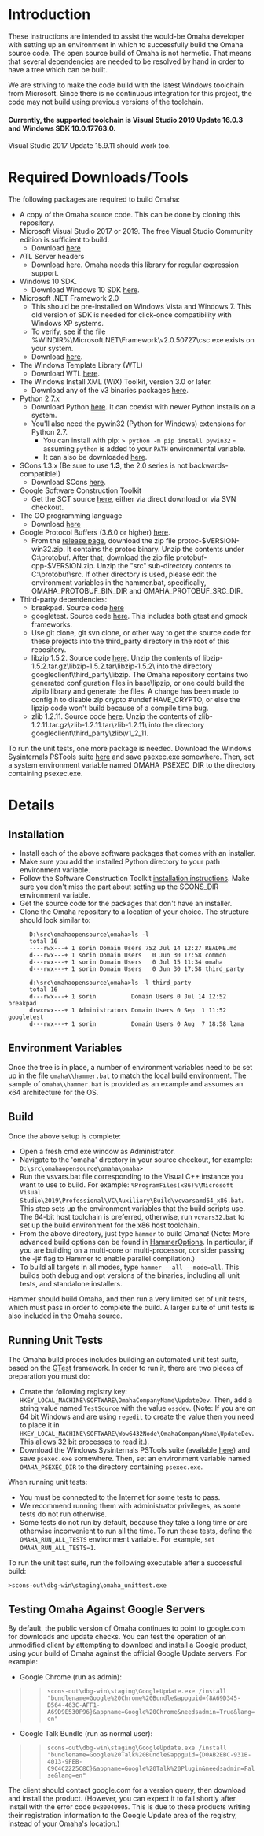 # Introduction #

These instructions are intended to assist the would-be Omaha developer with setting up an environment in which to successfully build the Omaha source code. The open source build of Omaha is not hermetic. That means that several dependencies are needed to be resolved by hand in order to have a tree which can be built.

We are striving to make the code build with the latest Windows toolchain from Microsoft. Since there is no continuous integration for this project, the code may not build using previous versions of the toolchain.

#### Currently, the supported toolchain is Visual Studio 2019 Update 16.0.3 and Windows SDK 10.0.17763.0. ####

Visual Studio 2017 Update 15.9.11 should work too.

# Required Downloads/Tools #

The following packages are required to build Omaha:
  * A copy of the Omaha source code.  This can be done by cloning this repository.
  * Microsoft Visual Studio 2017 or 2019. The free Visual Studio Community edition is sufficient to build.
    * Download [here](https://visualstudio.microsoft.com/downloads)
  * ATL Server headers
    * Download [here](http://atlserver.codeplex.com). Omaha needs this library for regular expression support.
  * Windows 10 SDK.
    * Download Windows 10 SDK [here](https://dev.windows.com/en-us/downloads/windows-10-sdk).
  * Microsoft .NET Framework 2.0
    * This should be pre-installed on Windows Vista and Windows 7. This old version of SDK is needed for click-once compatibility with Windows XP systems.
    * To verify, see if the file %WINDIR%\Microsoft.NET\Framework\v2.0.50727\csc.exe exists on your system.
    * Download [here](https://www.microsoft.com/en-us/download/details.aspx?id=19988).
  * The Windows Template Library (WTL)
    * Download WTL [here](http://sourceforge.net/projects/wtl/).
  * The Windows Install XML (WiX) Toolkit, version 3.0 or later.
    * Download any of the v3 binaries packages [here](http://wix.sourceforge.net/).
  * Python 2.7.x
    * Download Python [here](https://www.python.org/downloads/release/python-2716).  It can coexist with newer Python installs on a system.
    * You'll also need the pywin32 (Python for Windows) extensions for Python 2.7.
      - You can install with pip: `> python -m pip install pywin32` - assuming `python` is added to your `PATH` environmental variable.
      - It can also be downloaded [here](https://github.com/mhammond/pywin32/releases/download/b224/pywin32-224.win-amd64-py2.7.exe).
  * SCons 1.3.x (Be sure to use **1.3**, the 2.0 series is not backwards-compatible!)
    * Download SCons [here](http://sourceforge.net/projects/scons/files/scons/1.3.1/).
  * Google Software Construction Toolkit
    * Get the SCT source [here](http://code.google.com/p/swtoolkit/), either via direct download or via SVN checkout.
  * The GO programming language
    * Download [here](https://golang.org/dl/) 
  * Google Protocol Buffers (3.6.0 or higher) [here](https://github.com/google/protobuf/releases).
    * From the [release page](https://github.com/google/protobuf/releases), download the zip file protoc-$VERSION-win32.zip. It contains the protoc binary. Unzip the contents under C:\protobuf. After that, download the zip file protobuf-cpp-$VERSION.zip. Unzip the "src" sub-directory contents to C:\protobuf\src. If other directory is used, please edit the environment variables in the hammer.bat, specifically, OMAHA_PROTOBUF_BIN_DIR and OMAHA_PROTOBUF_SRC_DIR.
  * Third-party dependencies:
    * breakpad. Source code [here](https://code.google.com/p/google-breakpad/source/checkout)
    * googletest. Source code [here](https://github.com/google/googletest). This includes both gtest and gmock frameworks.
    * Use git clone, git svn clone, or other way to get the source code for these projects into the third_party directory in the root of this repository.
    * libzip 1.5.2. Source code [here](https://libzip.org/download/libzip-1.5.2.tar.xz). Unzip the contents of libzip-1.5.2.tar.gz\libzip-1.5.2.tar\libzip-1.5.2\ into the directory googleclient\third_party\libzip. The Omaha repository contains two generated configuration files in base\lipzip, or one could build the ziplib library and generate the files. A change has been made to config.h to disable zip crypto #undef HAVE_CRYPTO, or else the lipzip code won't build because of a compile time bug.
    * zlib 1.2.11. Source code [here](https://zlib.net/zlib-1.2.11.tar.gz). Unzip the contents of zlib-1.2.11.tar.gz\zlib-1.2.11.tar\zlib-1.2.11\ into the directory googleclient\third_party\zlib\v1_2_11.       

To run the unit tests, one more package is needed. Download the Windows Sysinternals PSTools suite [here](https://technet.microsoft.com/en-us/sysinternals/bb897553) and save psexec.exe somewhere. Then, set a system environment variable named OMAHA_PSEXEC_DIR to the directory containing psexec.exe.

# Details #

## Installation ##

 * Install each of the above software packages that comes with an installer.
 * Make sure you add the installed Python directory to your path environment variable.
 * Follow the Software Construction Toolkit [installation instructions](http://code.google.com/p/swtoolkit/wiki/Introduction). Make sure you don't miss the part about setting up the SCONS_DIR environment variable.
 * Get the source code for the packages that don't have an installer.
 * Clone the Omaha repository to a location of your choice. The structure should look similar to:
```
      D:\src\omahaopensource\omaha>ls -l
      total 16
      ----rwx---+ 1 sorin Domain Users 752 Jul 14 12:27 README.md
      d---rwx---+ 1 sorin Domain Users   0 Jun 30 17:58 common
      d---rwx---+ 1 sorin Domain Users   0 Jul 15 11:34 omaha
      d---rwx---+ 1 sorin Domain Users   0 Jun 30 17:58 third_party

      d:\src\omahaopensource\omaha>ls -l third_party
      total 16
      d---rwx---+ 1 sorin          Domain Users 0 Jul 14 12:52 breakpad
      drwxrwx---+ 1 Administrators Domain Users 0 Sep  1 11:52 googletest
      d---rwx---+ 1 sorin          Domain Users 0 Aug  7 18:58 lzma
```

## Environment Variables ##

Once the tree is in place, a number of environment variables need to be set up in the file ```omaha\\hammer.bat``` to match the local build environment. The sample of ```omaha\\hammer.bat``` is provided as an example and assumes an x64 architecture for the OS.

## Build ##

Once the above setup is complete:
 * Open a fresh cmd.exe window as Administrator.
 * Navigate to the 'omaha' directory in your source checkout, for example: `D:\src\omahaopensource\omaha\omaha>`
 * Run the vsvars.bat file corresponding to the Visual C++ instance you want to use to build. For example: `%ProgramFiles(x86)%\Microsoft Visual Studio\2019\Professional\VC\Auxiliary\Build\vcvarsamd64_x86.bat`. This step sets up the environment variables that the build scripts use. The 64-bit host toolchain is preferred, otherwise, run `vcvars32.bat` to set up the build environment for the x86 host toolchain.
 * From the above directory, just type `hammer` to build Omaha! (Note: More advanced build options can be found in [HammerOptions](HammerOptions.md).  In particular, if you are building on a multi-core or multi-processor, consider passing the -j# flag to Hammer to enable parallel compilation.)
 * To build all targets in all modes, type `hammer --all --mode=all`. This builds both debug and opt versions of the binaries, including all unit tests, and standalone installers.

Hammer should build Omaha, and then run a very limited set of unit tests, which must pass in order to complete the build.
A larger suite of unit tests is also included in the Omaha source.


## Running Unit Tests ##

The Omaha build proces includes building an automated unit test suite, based on the [GTest](https://github.com/google/googletest) framework.  In order to run it, there are two pieces of preparation you must do:

* Create the following registry key: `HKEY_LOCAL_MACHINE\SOFTWARE\OmahaCompanyName\UpdateDev`. Then, add a string value named `TestSource` with the value `ossdev`. (Note: If you are on 64 bit Windows and are using `regedit` to create the value then you need to place it in `HKEY_LOCAL_MACHINE\SOFTWARE\Wow6432Node\OmahaCompanyName\UpdateDev`. [This allows 32 bit processes to read it.](https://support.microsoft.com/en-us/kb/305097)).
* Download the Windows Sysinternals PSTools suite (available [here](http://technet.microsoft.com/en-us/sysinternals/bb897553)) and save `psexec.exe` somewhere. Then, set an environment variable named `OMAHA_PSEXEC_DIR` to the directory containing `psexec.exe`.

When running unit tests:
* You must be connected to the Internet for some tests to pass.
* We recommend running them with administrator privileges, as some tests do not run otherwise.
* Some tests do not run by default, because they take a long time or are otherwise inconvenient to run all the time. To run these tests, define the `OMAHA_RUN_ALL_TESTS` environment variable. For example, `set OMAHA_RUN_ALL_TESTS=1`.

To run the unit test suite, run the following executable after a successful build:

`>scons-out\dbg-win\staging\omaha_unittest.exe`


## Testing Omaha Against Google Servers ##

By default, the public version of Omaha continues to point to google.com for downloads and update checks.  You can test the operation of an unmodified client by attempting to download and install a Google product, using your build of Omaha against the official Google Update servers.  For example:

* Google Chrome (run as admin):
> > `scons-out\dbg-win\staging\GoogleUpdate.exe /install "bundlename=Google%20Chrome%20Bundle&appguid={8A69D345-D564-463C-AFF1-A69D9E530F96}&appname=Google%20Chrome&needsadmin=True&lang=en"`
* Google Talk Bundle (run as normal user):
> > `scons-out\dbg-win\staging\GoogleUpdate.exe /install "bundlename=Google%20Talk%20Bundle&appguid={D0AB2EBC-931B-4013-9FEB-C9C4C2225C8C}&appname=Google%20Talk%20Plugin&needsadmin=False&lang=en"`

The client should contact google.com for a version query, then download and install the product.  (However, you can expect it to fail shortly after install with the error code `0x80040905`.  This is due to these products writing their registration information to the Google Update area of the registry, instead of your Omaha's location.)
